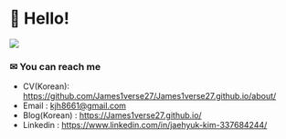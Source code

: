 # 👋 Hello!

<img src="https://github.com/James1verse27/James1verse27.github.io/tree/main/assets/icons/icons.PNG">

### ✉ You can reach me

- CV(Korean): https://github.com/James1verse27/James1verse27.github.io/about/
- Email : kjh8661@gmail.com
- Blog(Korean) : https://James1verse27.github.io/
- Linkedin : https://www.linkedin.com/in/jaehyuk-kim-337684244/

